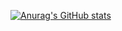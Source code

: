 
[![Anurag's GitHub stats](https://github-readme-stats.vercel.app/api?username=C4FE1)](https://github.com/anuraghazra/github-readme-stats)
